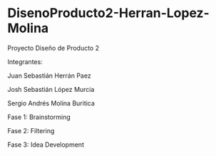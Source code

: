 # DisenoProducto2-Herran-Lopez-Molina

Proyecto Diseño de Producto 2  


Integrantes:  

Juan Sebastián Herrán Paez  

Josh Sebastián López Murcia  

Sergio Andrés Molina Buritica  


Fase 1: Brainstorming  

Fase 2: Filtering  

Fase 3: Idea Development  
